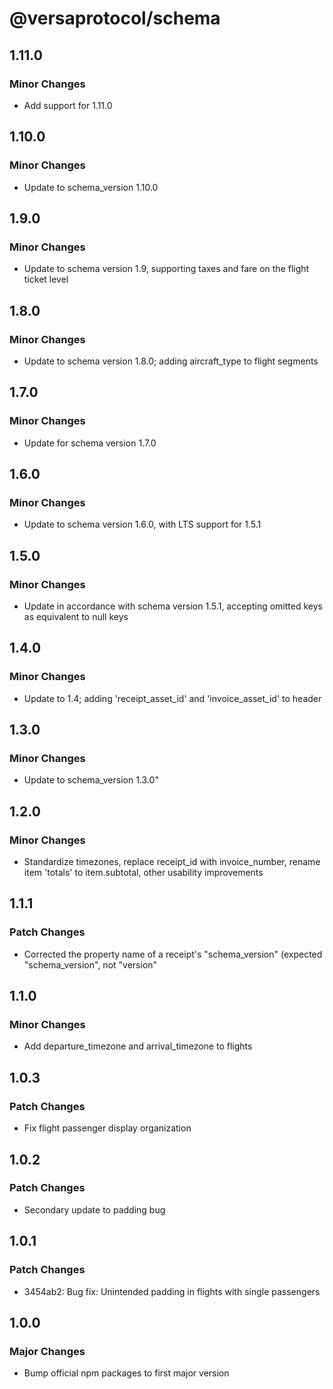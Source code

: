 # @versaprotocol/schema

## 1.11.0

### Minor Changes

- Add support for 1.11.0

## 1.10.0

### Minor Changes

- Update to schema_version 1.10.0

## 1.9.0

### Minor Changes

- Update to schema version 1.9, supporting taxes and fare on the flight ticket level

## 1.8.0

### Minor Changes

- Update to schema version 1.8.0; adding aircraft_type to flight segments

## 1.7.0

### Minor Changes

- Update for schema version 1.7.0

## 1.6.0

### Minor Changes

- Update to schema version 1.6.0, with LTS support for 1.5.1

## 1.5.0

### Minor Changes

- Update in accordance with schema version 1.5.1, accepting omitted keys as equivalent to null keys

## 1.4.0

### Minor Changes

- Update to 1.4; adding 'receipt_asset_id' and 'invoice_asset_id' to header

## 1.3.0

### Minor Changes

- Update to schema_version 1.3.0"

## 1.2.0

### Minor Changes

- Standardize timezones, replace receipt_id with invoice_number, rename item 'totals' to item.subtotal, other usability improvements

## 1.1.1

### Patch Changes

- Corrected the property name of a receipt's "schema_version" (expected "schema_version", not "version"

## 1.1.0

### Minor Changes

- Add departure_timezone and arrival_timezone to flights

## 1.0.3

### Patch Changes

- Fix flight passenger display organization

## 1.0.2

### Patch Changes

- Secondary update to padding bug

## 1.0.1

### Patch Changes

- 3454ab2: Bug fix: Unintended padding in flights with single passengers

## 1.0.0

### Major Changes

- Bump official npm packages to first major version
